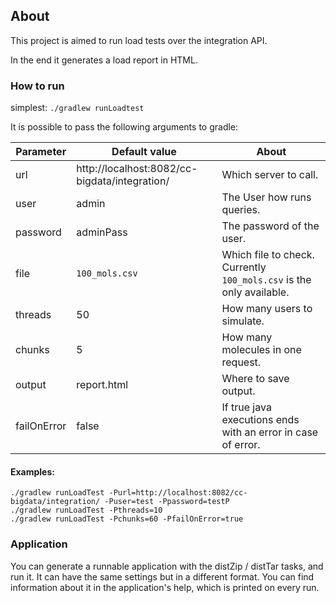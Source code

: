## About ##

This project is aimed to run load tests over the integration API.

In the end it generates a load report in HTML.

### How to run ###

simplest: `./gradlew runLoadtest`

It is possible to pass the following arguments to gradle:

| Parameter | Default value | About |
|-----------|---------------|-------|
| url       | http://localhost:8082/cc-bigdata/integration/ | Which server to call. |
| user      | admin         | The User how runs queries. |
| password  | adminPass     | The password of the user. |
| file      | `100_mols.csv` | Which file to check. Currently `100_mols.csv` is the only available. |
| threads   | 50            | How many users to simulate. |
| chunks    | 5             | How many molecules in one request. |
| output    | report.html   | Where to save output. |
| failOnError | false       | If true java executions ends with an error in case of error. |

#### Examples: ####

```
./gradlew runLoadTest -Purl=http://localhost:8082/cc-bigdata/integration/ -Puser=test -Ppassword=testP
./gradlew runLoadTest -Pthreads=10
./gradlew runLoadTest -Pchunks=60 -PfailOnError=true
```

### Application ###

You can generate a runnable application with the distZip / distTar tasks, and run it. It can have the same settings but in
a different format. You can find information about it in the application's help, which is printed on every run. 